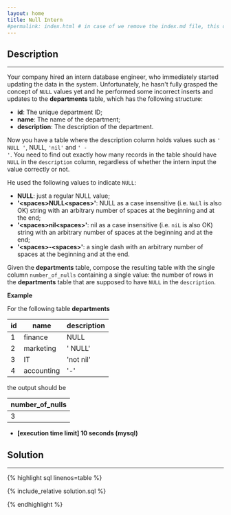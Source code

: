 ```yaml
---
layout: home
title: Null Intern
#permalink: index.html # in case of we remove the index.md file, this doc will be the index page
---
```


<div class="row">
<div class="columnStmt" markdown="1">

## Description
------

Your company hired an intern database engineer, who immediately started updating the data in the system. Unfortunately, he hasn't fully grasped the concept of <code>NULL</code> values yet and he performed some incorrect inserts and updates to the **departments** table, which has the following structure:

* **id**: The unique department ID;
* **name**: The name of the department;
* **description**: The description of the department.

Now you have a table where the description column holds values such as <code>'  NULL   '</code>, NULL, <code>'nil'</code> and <code>' - '</code>. You need to find out exactly how many records in the table should have <code>NULL</code> in the <code>description</code> column, regardless of whether the intern input the value correctly or not.

He used the following values to indicate <code>NULL</code>:

* **NULL**: just a regular NULL value;
* **'&#60;spaces&#62;NULL&#60;spaces&#62;'**: NULL as a case insensitive (i.e. <code>NuLl</code> is also OK) string with an arbitrary number of spaces at the beginning and at the end;
* **'&#60;spaces&#62;nil&#60;spaces&#62;'**: nil as a case insensitive (i.e. <code>niL</code> is also OK) string with an arbitrary number of spaces at the beginning and at the end;
* **'&#60;spaces&#62;-&#60;spaces&#62;'**: a single dash with an arbitrary number of spaces at the beginning and at the end.

Given the **departments** table, compose the resulting table with the single column <code>number_of_nulls</code> containing a single value: the number of rows in the **departments** table that are supposed to have <code>NULL</code> in the <code>description</code>.

**Example**

For the following table **departments**

| id  | name       | description |
| --- | ---------- | ----------- |
| 1   | finance    | NULL        |
| 2   | marketing  | ' NULL'     |
| 3   | IT         | 'not nil'   |
| 4   | accounting | '-'         |

the output should be

| number_of_nulls |
| --------------- |
|       3         |



* **[execution time limit] 10 seconds (mysql)**

</div>
<div class="columnSol" markdown="1">

## Solution
------

{% highlight sql linenos=table %}

{% include_relative solution.sql %}

{% endhighlight %}

</div>
</div>
